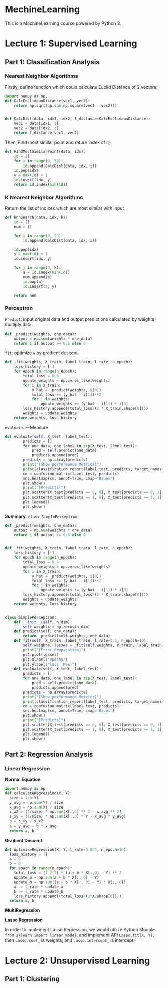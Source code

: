 # MechineLearning

This is a MachineLearning course powered by Python 3.



# Lecture 1: Supervised Learning

## Part 1: Classification Analysis

### Nearest Neighbor Algorithms


Firstly, define function which could calculate Euclid Distance of 2 vectors;

```python
import numpy as np;
def CalcEuclideanDistance(vec1, vec2):
    return np.sqrt(np.sum(np.square(vec1 - vec2)))


def CalcDist(data, idx1, idx2, f_distance=CalcEuclideanDistance):
    vec1 = data[idx1, :]
    vec2 = data[idx2, :]
    return f_distance(vec1, vec2)
```

Then, Find most similar point and return index of it;

```python
def FindMostSimilarPoint(data, idx):
    id = []
    for i in range(0, 50):
        id.append(CalcDist(data, idx, i))
    id.pop(idx)
    y = max(id) + 1
    id.insert(idx, y)
    return id.index(min(id))
```



### K Nearest Neighbor Algorithms

Return the list of indices which are most similar with input.

```python
def knnSearch(data, idx, k):
    id = []
    num = []

    for i in range(0, 50):
        id.append(CalcDist(data, idx, i))

    id.pop(idx)
    y = max(id) + 1
    id.insert(idx, y)

    for j in range(0, k):
        a = id.index(min(id))
        num.append(a)
        id.pop(a)
        id.insert(a, y)

    return num
```



### Perceptron

```Predict```: input original data and output predictions calculated by weights multiply data.

```python
def _predict(weights, one_data):
    output = np.sum(weights * one_data)
    return 1 if output >= 0.5 else 0
```

```fit```: optimize ```w``` by gradient descent.

```python
def _fit(weights, X_train, label_train, l_rate, n_epoch):
    loss_history = [ ]
    for epoch in range(n_epoch):
        total_loss = 0.0
        update_weights = np.zeros_like(weights)
        for i in X_train:
            y_hat = _predict(weights, i[0])
            total_loss += (y_hat - i[1])**2
            for j in weights:
                update_weights += (y_hat - i[1]) * i[0]
        loss_history.append((total_loss/(2 * X_train.shape[0])))
        weights = update_weights
    return weights, loss_history
```

```evaluate```: F-Measure

```python 
def evaluate(self, X_test, label_test):
        predicts = []
        for one_data, one_label in zip(X_test, label_test):
            pred = self.predict(one_data)
            predicts.append(pred)
        predicts = np.array(predicts)
        print("[Show performance Metrics]")
        print(classification_report(label_test, predicts, target_names=["0", "1"]))
        cm = confusion_matrix(label_test, predicts)
        sns.heatmap(cm, annot=True, cmap='Blues')
        plt.show()
        print("[Predicts]")
        plt.scatter(X_test[predicts == 0, 0], X_test[predicts == 0, 1], s=50, marker='o', label = "predicted as 0")
        plt.scatter(X_test[predicts == 1, 0], X_test[predicts == 1, 1], s=50, marker='o', label = "predicted as 1")
        plt.legend()
        plt.show()
```

**Summary**: ```class SimplePerceptron```:

```python
def _predict(weights, one_data):
    output = np.sum(weights * one_data)
    return 1 if output >= 0.5 else 0


def _fit(weights, X_train, label_train, l_rate, n_epoch):
    loss_history = [ ]
    for epoch in range(n_epoch):
        total_loss = 0.0
        update_weights = np.zeros_like(weights)
        for i in X_train:
            y_hat = _predict(weights, i[0])
            total_loss += (y_hat - i[1])**2
            for j in weights:
                update_weights += (y_hat - i[1]) * i[0]
        loss_history.append((total_loss/(2 * X_train.shape[0])))
        weights = update_weights
    return weights, loss_history


class SimplePerceptron:
    def __init__(self, n_dim):
        self.weights = np.zeros(n_dim)
    def predict(self, one_data):
        return _predict(self.weights, one_data)
    def fit(self, X_train, label_train, l_rate=0.1, n_epoch=10):
        self.weights, losses = _fit(self.weights, X_train, label_train, l_rate, n_epoch)
        print("[Error Propagation]")
        plt.plot(losses)
        plt.xlabel("epochs")
        plt.ylabel("loss (MSE)")
    def evaluate(self, X_test, label_test):
        predicts = []
        for one_data, one_label in zip(X_test, label_test):
            pred = self.predict(one_data)
            predicts.append(pred)
        predicts = np.array(predicts)
        print("[Show performance Metrics]")
        print(classification_report(label_test, predicts, target_names=["0", "1"]))
        cm = confusion_matrix(label_test, predicts)
        sns.heatmap(cm, annot=True, cmap='Blues')
        plt.show()
        print("[Predicts]")
        plt.scatter(X_test[predicts == 0, 0], X_test[predicts == 0, 1], s=50, marker='o', label = "predicted as 0")
        plt.scatter(X_test[predicts == 1, 0], X_test[predicts == 1, 1], s=50, marker='o', label = "predicted as 1")
        plt.legend()
        plt.show()
```

## Part 2: Regression Analysis

### Linear Regression

**Normal Equation**

```python
import numpy as np
def calculateRegression(X, Y):
  size = len(Y)
  y_avg = np.sum(Y) / size
  x_avg = np.sum(X) / size
  s_x2 = (1/size) * np.sum(X[:,0] ** 2 - x_avg ** 2)
  s_xy = (1/size) * np.sum(X[:,0] * Y - x_avg * y_avg)
  b = s_xy / s_x2 
  a = y_avg - b * x_avg
  return a, b
```

**Gradient Descent**

```python
def optimizeRegression(X, Y, l_rate=0.005, n_epoch=10):
  loss_history = [] 
  a = 0 
  b = 0 
  for epoch in range(n_epoch):
    total_loss = (1 / 2) * (a + b * X[:,0] - Y) ** 2 
    update_a = np.sum(a + b * X[:, 0] - Y) 
    update_b = np.sum((a + b * X[:, 0] - Y) * X[:, 0]) 
    a -= l_rate * update_a
    b -= l_rate * update_b   
    loss_history.append((total_loss/(2*X.shape[0])))
  return a, b
```

**MultiRegression**


**Lasso Regression**

In order to implement Lasso Regression, we would utilize Python Module ```from sklearn import linear_model```, and implement API ```Lasso.fit(X, Y)```, then ```Lasso.coef_``` is weights, and ```Lasso.intercept_``` is intercept.

# Lecture 2: Unsupervised Learning

## Part 1: Clustering

